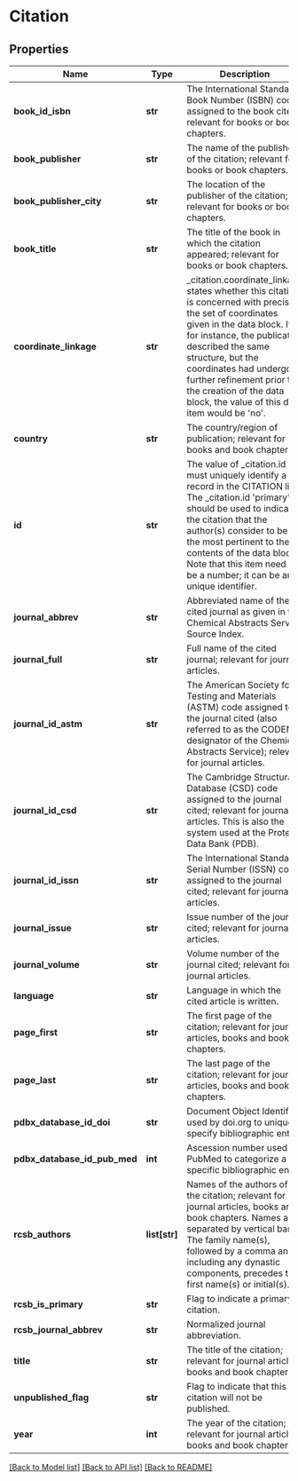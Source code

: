 # Citation

## Properties
Name | Type | Description | Notes
------------ | ------------- | ------------- | -------------
**book_id_isbn** | **str** | The International Standard Book Number (ISBN) code assigned to  the book cited; relevant for books or book chapters. | [optional] 
**book_publisher** | **str** | The name of the publisher of the citation; relevant  for books or book chapters. | [optional] 
**book_publisher_city** | **str** | The location of the publisher of the citation; relevant  for books or book chapters. | [optional] 
**book_title** | **str** | The title of the book in which the citation appeared; relevant  for books or book chapters. | [optional] 
**coordinate_linkage** | **str** | _citation.coordinate_linkage states whether this citation  is concerned with precisely the set of coordinates given in the  data block. If, for instance, the publication described the same  structure, but the coordinates had undergone further refinement  prior to the creation of the data block, the value of this data  item would be &#x27;no&#x27;. | [optional] 
**country** | **str** | The country/region of publication; relevant for books  and book chapters. | [optional] 
**id** | **str** | The value of _citation.id must uniquely identify a record in the  CITATION list.   The _citation.id &#x27;primary&#x27; should be used to indicate the  citation that the author(s) consider to be the most pertinent to  the contents of the data block.   Note that this item need not be a number; it can be any unique  identifier. | 
**journal_abbrev** | **str** | Abbreviated name of the cited journal as given in the  Chemical Abstracts Service Source Index. | [optional] 
**journal_full** | **str** | Full name of the cited journal; relevant for journal articles. | [optional] 
**journal_id_astm** | **str** | The American Society for Testing and Materials (ASTM) code  assigned to the journal cited (also referred to as the CODEN  designator of the Chemical Abstracts Service); relevant for  journal articles. | [optional] 
**journal_id_csd** | **str** | The Cambridge Structural Database (CSD) code assigned to the  journal cited; relevant for journal articles. This is also the  system used at the Protein Data Bank (PDB). | [optional] 
**journal_id_issn** | **str** | The International Standard Serial Number (ISSN) code assigned to  the journal cited; relevant for journal articles. | [optional] 
**journal_issue** | **str** | Issue number of the journal cited; relevant for journal  articles. | [optional] 
**journal_volume** | **str** | Volume number of the journal cited; relevant for journal  articles. | [optional] 
**language** | **str** | Language in which the cited article is written. | [optional] 
**page_first** | **str** | The first page of the citation; relevant for journal  articles, books and book chapters. | [optional] 
**page_last** | **str** | The last page of the citation; relevant for journal  articles, books and book chapters. | [optional] 
**pdbx_database_id_doi** | **str** | Document Object Identifier used by doi.org to uniquely  specify bibliographic entry. | [optional] 
**pdbx_database_id_pub_med** | **int** | Ascession number used by PubMed to categorize a specific  bibliographic entry. | [optional] 
**rcsb_authors** | **list[str]** | Names of the authors of the citation; relevant for journal  articles, books and book chapters.  Names are separated by vertical bars.   The family name(s), followed by a comma and including any  dynastic components, precedes the first name(s) or initial(s). | [optional] 
**rcsb_is_primary** | **str** | Flag to indicate a primary citation. | [optional] 
**rcsb_journal_abbrev** | **str** | Normalized journal abbreviation. | [optional] 
**title** | **str** | The title of the citation; relevant for journal articles, books  and book chapters. | [optional] 
**unpublished_flag** | **str** | Flag to indicate that this citation will not be published. | [optional] 
**year** | **int** | The year of the citation; relevant for journal articles, books  and book chapters. | [optional] 

[[Back to Model list]](../README.md#documentation-for-models) [[Back to API list]](../README.md#documentation-for-api-endpoints) [[Back to README]](../README.md)

